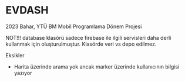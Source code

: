 # EVDASH
2023 Bahar, YTÜ BM Mobil Programlama Dönem Projesi

NOT!!! database klasörü sadece firebase ile ilgili servisleri daha derli kullanmak için oluşturulmuştur. Klasörde veri vs depo edilmez.

Eksikler
- Harita üzerinde arama yok ancak marker üzerinde kullanıcının bilgisi yazıyor
